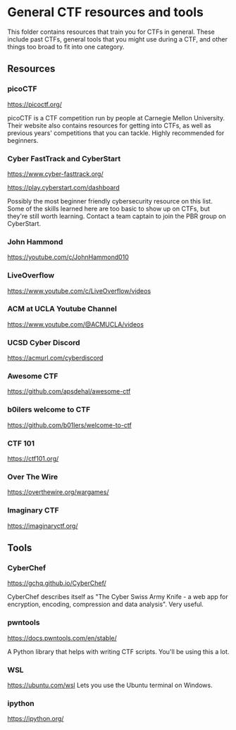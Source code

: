 # General CTF resources and tools

This folder contains resources that train you for CTFs in general. These include past CTFs, general tools that you might use during a CTF, and other things too broad to fit into one category.

## Resources

### picoCTF
https://picoctf.org/

picoCTF is a CTF competition run by people at Carnegie Mellon University. Their website also contains resources for getting into CTFs, as well as previous years' competitions that you can tackle. Highly recommended for beginners.

### Cyber FastTrack and CyberStart
https://www.cyber-fasttrack.org/

https://play.cyberstart.com/dashboard

Possibly the most beginner friendly cybersecurity resource on this list. Some of the skills learned here are too basic to show up on CTFs, but they're still worth learning. Contact a team captain to join the PBR group on CyberStart.

### John Hammond
https://youtube.com/c/JohnHammond010

### LiveOverflow
https://www.youtube.com/c/LiveOverflow/videos

### ACM at UCLA Youtube Channel
https://www.youtube.com/@ACMUCLA/videos

### UCSD Cyber Discord
https://acmurl.com/cyberdiscord

### Awesome CTF
https://github.com/apsdehal/awesome-ctf

### b0ilers welcome to CTF
https://github.com/b01lers/welcome-to-ctf

### CTF 101
https://ctf101.org/

### Over The Wire
https://overthewire.org/wargames/

### Imaginary CTF
https://imaginaryctf.org/

## Tools

### CyberChef
https://gchq.github.io/CyberChef/

CyberChef describes itself as "The Cyber Swiss Army Knife - a web app for encryption, encoding, compression and data analysis". Very useful.

### pwntools
https://docs.pwntools.com/en/stable/

A Python library that helps with writing CTF scripts. You'll be using this a lot.

### WSL
https://ubuntu.com/wsl
Lets you use the Ubuntu terminal on Windows.

### ipython
https://ipython.org/
